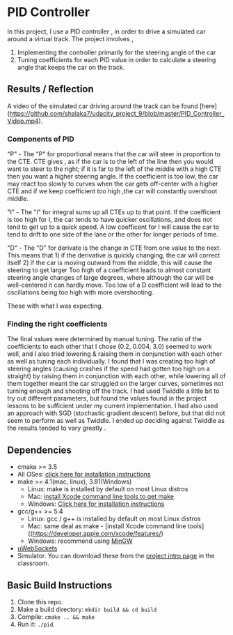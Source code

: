 # PID Controller 

In this  project, I use a  PID controller , in order to drive a simulated car around a virtual track. 
The project involves ,

1. Implementing the controller primarily for the steering angle of the car 
2. Tuning coefficients for each PID value in order to calculate a steering angle that keeps the car on the track.

## Results / Reflection

A video of the simulated car driving around the track can be found [here] (https://github.com/shalaka7/udacity_project_9/blob/master/PID_Controller_Video.mp4).

### Components of PID

"P" - The "P" for proportional means that the car will steer in proportion to the CTE.  CTE gives , as if the car is to the 
left of the line then you would want to steer to the right; if it is far to the left of the middle with a high CTE then you want 
a higher steering angle. If the coefficient is too low, the car may react too slowly to curves when the car gets 
off-center with a higher CTE and if we keep coefficient too high ,the car will constantly overshoot middle.


"I" -  The "I" for integral sums up all CTEs up to that point. If the coefficient is too high for I, the car tends to have
quicker oscillations, and does not tend to get up to a quick speed. A low coefficent for I will cause the car to tend 
to drift to one side of the lane or the other for longer periods of time.


"D" - The "D" for derivate is the change in CTE from one value to the next. This means that 1) if the derivative is 
quickly changing, the car will correct itself 2) if the car is moving outward from the middle, this will cause the steering 
to get larger  Too high of a coefficient leads to almost constant steering angle changes of large degrees, where although
the car will be well-centered it can hardly move. Too low of a D coefficient will lead to the oscillations being too high 
with more overshooting.

These  with what I was expecting.

### Finding the right coefficients

The final values were determined by manual tuning. The ratio of the coefficients to each other that I chose (0.2, 0.004, 3.0) 
seemed to work well, and I also tried lowering & raising them in conjunction with each other as well as tuning each individually.
I found that I was creating too high of steering angles (causing crashes if the speed had gotten too high on a straight) by 
raising them in conjunction with each other, while lowering all of them together meant the car struggled on the larger
curves, sometimes not turning enough and shooting off the track.
I had used Twiddle a little bit to try out different parameters, but found the values found in the project lessons to be sufficient 
under my current implementation. I had also used an approach with SGD (stochastic gradient descent) before, but that 
did not seem to perform as well as Twiddle. I ended up deciding against Twiddle as the results tended to vary greatly .


## Dependencies

* cmake >= 3.5
 * All OSes: [click here for installation instructions](https://cmake.org/install/)
* make >= 4.1(mac, linux), 3.81(Windows)
  * Linux: make is installed by default on most Linux distros
  * Mac: [install Xcode command line tools to get make](https://developer.apple.com/xcode/features/)
  * Windows: [Click here for installation instructions](http://gnuwin32.sourceforge.net/packages/make.htm)
* gcc/g++ >= 5.4
  * Linux: gcc / g++ is installed by default on most Linux distros
  * Mac: same deal as make - [install Xcode command line tools]((https://developer.apple.com/xcode/features/)
  * Windows: recommend using [MinGW](http://www.mingw.org/)
* [uWebSockets](https://github.com/uWebSockets/uWebSockets)
* Simulator. You can download these from the [project intro page](https://github.com/udacity/self-driving-car-sim/releases) in the classroom.



## Basic Build Instructions

1. Clone this repo.
2. Make a build directory: `mkdir build && cd build`
3. Compile: `cmake .. && make`
4. Run it: `./pid`. 
